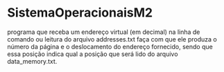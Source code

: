 # SistemaOperacionaisM2
programa que receba um endereço virtual (em decimal) na linha de comando ou leitura do arquivo addresses.txt faça com que ele produza o número da página e o deslocamento do endereço fornecido, sendo que essa posição indica qual a posição que será lido do arquivo data_memory.txt.
